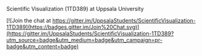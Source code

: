 Scientific Visualization (1TD389) at Uppsala University


[![Join the chat at https://gitter.im/UppsalaStudents/ScientificVisualization-1TD389](https://badges.gitter.im/Join%20Chat.svg)](https://gitter.im/UppsalaStudents/ScientificVisualization-1TD389?utm_source=badge&utm_medium=badge&utm_campaign=pr-badge&utm_content=badge)